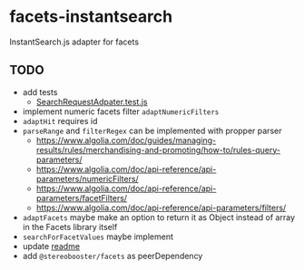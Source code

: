 # facets-instantsearch

InstantSearch.js adapter for facets

## TODO

- add tests
  - [SearchRequestAdpater.test.js](https://github.com/typesense/typesense-instantsearch-adapter/blob/master/test/SearchRequestAdpater.test.js)
- implement numeric facets filter `adaptNumericFilters`
- `adaptHit` requires id
- `parseRange` and `filterRegex` can be implemented with propper parser
  - https://www.algolia.com/doc/guides/managing-results/rules/merchandising-and-promoting/how-to/rules-query-parameters/
  - https://www.algolia.com/doc/api-reference/api-parameters/numericFilters/
  - https://www.algolia.com/doc/api-reference/api-parameters/facetFilters/
  - https://www.algolia.com/doc/api-reference/api-parameters/filters/
- `adaptFacets` maybe make an option to return it as Object instead of array in the Facets library itself
- `searchForFacetValues` maybe implement
- update [readme](https://github.com/unplatform-io/instantsearch-itemsjs-adapter/blob/main/README.md)
- add `@stereobooster/facets` as peerDependency
